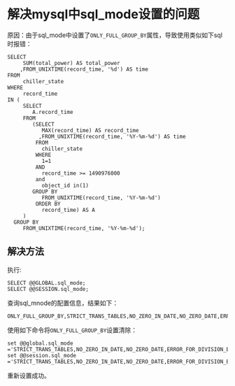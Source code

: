 # 解决mysql中sql_mode设置的问题

原因：由于sql_mode中设置了`ONLY_FULL_GROUP_BY`属性，导致使用类似如下sql时报错：

```
SELECT
     SUM(total_power) AS total_power
    ,FROM_UNIXTIME(record_time, '%d') AS time  
FROM
     chiller_state  
WHERE
     record_time  
IN (
     SELECT
        A.record_time
     FROM
        (SELECT
           MAX(record_time) AS record_time
          ,FROM_UNIXTIME(record_time, '%Y-%m-%d') AS time
         FROM
           chiller_state
         WHERE
           1=1
         AND
           record_time >= 1490976000
         and
           object_id in(1)
        GROUP BY
           FROM_UNIXTIME(record_time, '%Y-%m-%d')
         ORDER BY
           record_time) AS A
     )
  GROUP BY
     FROM_UNIXTIME(record_time, '%Y-%m-%d');
```

## 解决方法

执行:

```
SELECT @@GLOBAL.sql_mode;
SELECT @@SESSION.sql_mode;
```

查询sql_mnode的配置信息，结果如下：

```
ONLY_FULL_GROUP_BY,STRICT_TRANS_TABLES,NO_ZERO_IN_DATE,NO_ZERO_DATE,ERROR_FOR_DIVISION_BY_ZERO,NO_AUTO_CREATE_USER,NO_ENGINE_SUBSTITUTION
```

使用如下命令将`ONLY_FULL_GROUP_BY`设置清除：

```
set @@global.sql_mode ='STRICT_TRANS_TABLES,NO_ZERO_IN_DATE,NO_ZERO_DATE,ERROR_FOR_DIVISION_BY_ZERO,NO_AUTO_CREATE_USER,NO_ENGINE_SUBSTITUTION';
set @@session.sql_mode ='STRICT_TRANS_TABLES,NO_ZERO_IN_DATE,NO_ZERO_DATE,ERROR_FOR_DIVISION_BY_ZERO,NO_AUTO_CREATE_USER,NO_ENGINE_SUBSTITUTION';
```

重新设置成功。

